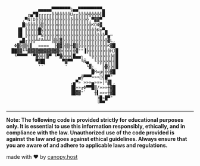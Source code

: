                 ▄▄▄▄▄▀▀▀▀▀▀▀¼▄▄▀▀▀▀▀▀▀▀▀▄
            ╓▄▀█╓╓╓╓╓╠╠╬╠╠╠╠Ü╓╓╠╠╠╬╬╬╬╬╣█
          ,▀Ñ|D╠╠╠╠╠╠╠╠╬╠╠╠╠╠╠╠╠╠╠╬,▀▓▓▀
         _█@╠╠╠╠╠▒╠╠╠╠╠╬╠╠╠╠╠╠╠╠╠╠╠╠KÖΦ▓_
        ▐█ ╠╠╠╠╠█Ñ╠╠╠╠╠╬╠╠╠╠╠╠╠╠╠╠╠╠╠╠K╦▀▄
        ▐█ ╠╠╠╠╠▀Ñ╠╠╠╠╠╬╠╠╠╠╠╠╠╠╠╠╠╠╠╠╠╠╠▀▄─
         ▄█╓╠╠╠╩╝╩╩╩╝╠▒╣▓╠╠╠╠╠╠╠╠╠╠╠╠╠╠╠╠╠▓L,
      _Φ▓╬▒▒╣▌__====__╟▓▓╠▒▒╫▓▒╠╠╠╠╠╠╠╠╠╠╠K▓█_
      ██▓▓╙╙▓▓▓▓▓▓▓▓▓▓▓▓╬╣╬╣╣╬▓""▐╠╠╠╠╠╠╠╠╠HJ█
       ╙▀▀▀▀ '▀▓╬╣╣▓▀ ╙▀▓╬╬╬╣█▄▄┐  ╙╠╠╠╠╠╠╠╠╣█
               ▀▓█▌      ▀▓▀▀   ╙Ñ▄_ ╙╠╠╠╠╬╣╣█
                ''`       '       └▓;_ `╠▓╬╠╣█
                                    █M=µ╣╬╬▓█
                               ▄╬▀▀▀»»»░╣█▀"
                            ,▄▀»`»»»▄»»»│╨▓▌,
                            ▐█»»╓Φ▀▀█▒/»»»╫▓█
                            ▐█▓▓"`   ╫▌»»»╫▓█
                                      ╞█»█▀"
                                      └▀▀

---

**Note: The following code is provided strictly for educational purposes only. It is essential to use this information responsibly, ethically, and in compliance with the law. Unauthorized use of the code provided is against the law and goes against ethical guidelines. Always ensure that you are aware of and adhere to applicable laws and regulations.**

made with ❤ by [canopy.host](https://github.com/canopy-host)
